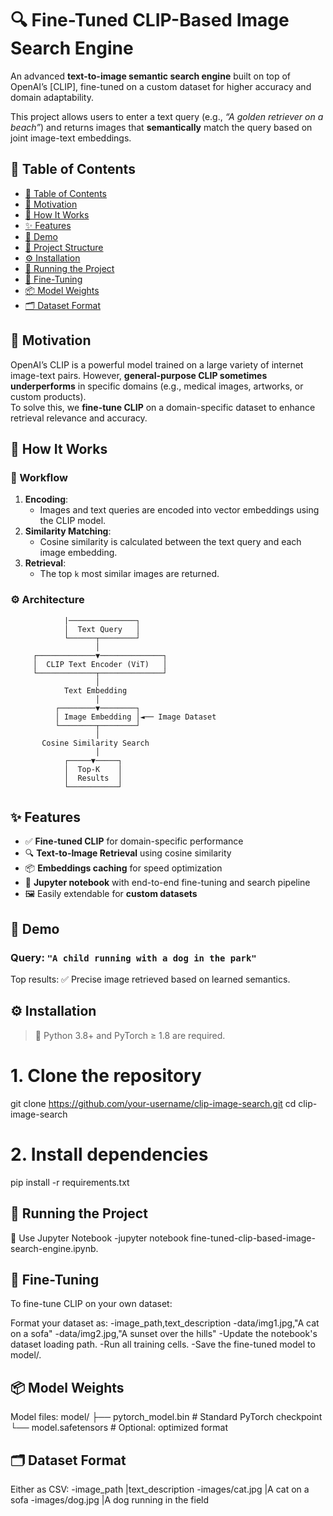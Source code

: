 # 🔍 Fine-Tuned CLIP-Based Image Search Engine

An advanced **text-to-image semantic search engine** built on top of OpenAI’s [CLIP], fine-tuned on a custom dataset for higher accuracy and domain adaptability.

This project allows users to enter a text query (e.g., *“A golden retriever on a beach”*) and returns images that **semantically** match the query based on joint image-text embeddings.


## 📌 Table of Contents

- [📌 Table of Contents](#-table-of-contents)
- [🎯 Motivation](#-motivation)
- [🧠 How It Works](#-how-it-works)
- [✨ Features](#-features)
- [📸 Demo](#-demo)
- [🧰 Project Structure](#-project-structure)
- [⚙️ Installation](#️-installation)
- [🚀 Running the Project](#-running-the-project)
- [🧪 Fine-Tuning](#-fine-tuning)
- [📦 Model Weights](#-model-weights)
- [🗂 Dataset Format](#-dataset-format)


## 🎯 Motivation

OpenAI’s CLIP is a powerful model trained on a large variety of internet image-text pairs. However, **general-purpose CLIP sometimes underperforms** in specific domains (e.g., medical images, artworks, or custom products).  
To solve this, we **fine-tune CLIP** on a domain-specific dataset to enhance retrieval relevance and accuracy.


## 🧠 How It Works

### 🔁 Workflow

1. **Encoding**:
    - Images and text queries are encoded into vector embeddings using the CLIP model.
2. **Similarity Matching**:
    - Cosine similarity is calculated between the text query and each image embedding.
3. **Retrieval**:
    - The top `k` most similar images are returned.

### ⚙️ Architecture

                |───────────────┐
                │  Text Query   │
                └──────┬────────┘
                       │
         ┌─────────────▼──────────────┐
         │  CLIP Text Encoder (ViT)   │
         └─────────────┬──────────────┘
                       │
                Text Embedding
                       │
              ┌────────▼────────┐
              │ Image Embedding │◄── Image Dataset
              └────────┬────────┘
                       │
           Cosine Similarity Search
                       │
                ┌─────▼─────┐
                │  Top-K    │
                │  Results  │
                └───────────┘


## ✨ Features

- ✅ **Fine-tuned CLIP** for domain-specific performance
- 🔍 **Text-to-Image Retrieval** using cosine similarity
- 📦 **Embeddings caching** for speed optimization
- 🧪 **Jupyter notebook** with end-to-end fine-tuning and search pipeline
- 🖼️ Easily extendable for **custom datasets**


## 📸 Demo
### Query: `"A child running with a dog in the park"`
Top results: ✅ Precise image retrieved based on learned semantics.


## ⚙️ Installation

> 🔧 Python 3.8+ and PyTorch ≥ 1.8 are required.
# 1. Clone the repository
git clone https://github.com/your-username/clip-image-search.git
cd clip-image-search

# 2. Install dependencies
pip install -r requirements.txt

## 🚀 Running the Project
🧪 Use Jupyter Notebook
-jupyter notebook fine-tuned-clip-based-image-search-engine.ipynb.

## 🧪 Fine-Tuning
To fine-tune CLIP on your own dataset:

Format your dataset as:
-image_path,text_description
-data/img1.jpg,"A cat on a sofa"
-data/img2.jpg,"A sunset over the hills"
-Update the notebook's dataset loading path.
-Run all training cells.
-Save the fine-tuned model to model/.

## 📦 Model Weights
Model files:
model/
├── pytorch_model.bin       # Standard PyTorch checkpoint
└── model.safetensors       # Optional: optimized format

## 🗂 Dataset Format
Either as CSV:
-image_path            |text_description
-images/cat.jpg        |A cat on a sofa
-images/dog.jpg        |A dog running in the field


